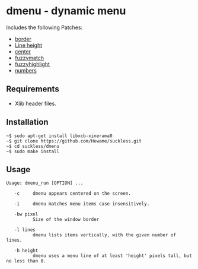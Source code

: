 dmenu - dynamic menu
====================


Includes the following Patches:
- [border](https://tools.suckless.org/dmenu/patches/border/ "dmenu-border")
- [Line height](https://tools.suckless.org/dmenu/patches/line-height/ "dmenu-line-height")
- [center](https://tools.suckless.org/dmenu/patches/center/ "dmenu-center")
- [fuzzymatch](https://tools.suckless.org/dmenu/patches/fuzzymatch/ "dmenu-fuzzymatch")
- [fuzzyhighlight](https://tools.suckless.org/dmenu/patches/fuzzyhighlight/ "dmenu-fuzzyhighlight")
- [numbers](https://tools.suckless.org/dmenu/patches/numbers/ "dmenu-numbers")

Requirements
------------
- Xlib header files.

Installation
-------------

    ~$ sudo apt-get install libxcb-xinerama0
    ~$ git clone https://github.com/Hewame/suckless.git
    ~$ cd suckless/dmenu
    ~$ sudo make install

Usage
-----
    Usage: dmenu_run [OPTION] ...

       -c     dmenu appears centered on the screen.

       -i     dmenu matches menu items case insensitively.

       -bw pixel
              Size of the window border

       -l lines
              dmenu lists items vertically, with the given number of lines.

       -h height
              dmenu uses a menu line of at least 'height' pixels tall, but no less than 8.
